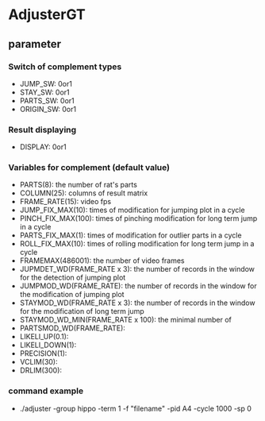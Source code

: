 # AdjusterGT

## parameter
### Switch of complement types
- JUMP_SW: 0or1
- STAY_SW: 0or1
- PARTS_SW: 0or1
- ORIGIN_SW: 0or1

### Result displaying
- DISPLAY: 0or1

### Variables for complement (default value)
- PARTS(8): the number of rat's parts
- COLUMN(25): columns of result matrix
- FRAME_RATE(15): video fps
- JUMP_FIX_MAX(10): times of modification for jumping plot in a cycle
- PINCH_FIX_MAX(100): times of pinching modification for long term jump in a cycle
- PARTS_FIX_MAX(1): times of modification for outlier parts in a cycle
- ROLL_FIX_MAX(10): times of rolling modification for long term jump in a cycle
- FRAMEMAX(486001): the number of video frames
- JUPMDET_WD(FRAME_RATE x 3): the number of records in the window for the detection of jumping plot
- JUMPMOD_WD(FRAME_RATE): the number of records in the window for the modification of jumping plot
- STAYMOD_WD(FRAME_RATE x 3): the number of records in the window for the modification of long term jump
- STAYMOD_WD_MIN(FRAME_RATE x 100): the minimal number of 
- PARTSMOD_WD(FRAME_RATE):
- LIKELI_UP(0.1): 
- LIKELI_DOWN(1):
- PRECISION(1):
- VCLIM(30):
- DRLIM(300): 

### command example
- ./adjuster -group hippo -term 1 -f "filename" -pid A4 -cycle 1000 -sp 0
